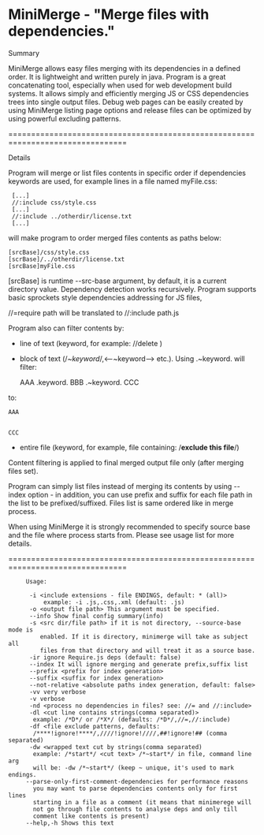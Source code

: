 MiniMerge - "Merge files with dependencies."
================================================================================

Summary

MiniMerge allows easy files merging with its dependencies in a defined order.
It is lightweight and written purely in java.
Program is a great concatenating tool, especially when used for web development 
build systems. It allows simply and efficiently merging JS or CSS dependencies 
trees into single output files. Debug web pages can be easily created by using 
MiniMerge listing page options and release files can be optimized by using 
powerful excluding patterns.

================================================================================

Details

Program will merge or list files contents in specific order if dependencies
keywords are used, for example lines in a file named myFile.css:

     
     [...]
     //:include css/style.css
     [...]
     //:include ../otherdir/license.txt
     [...]

will make program to order merged files contents as paths below: 

    [srcBase]/css/style.css
    [scrBase]/../otherdir/license.txt
    [srcBase]myFile.css

[srcBase] is runtime --src-base argument, by default, it is a current
 directory value. Dependency detection works recursively.
Program supports basic sprockets style dependencies addressing for JS files, 

//=require path will be translated to //:include path.js

Program also can filter contents by:

- line of text (keyword, for example: //delete )

- block of text (/*~keyword*/,<--~keyword--> etc.). Using .~keyword. will 
filter:


     AAA
     .keyword.
     BBB
     .~keyword.
     CCC
    
to:

    AAA


    CCC

- entire file (keyword, for example, file containing: /**exclude this file**/)

Content filtering is applied to final merged output file only (after merging 
files set).

Program can simply list files instead of merging its contents by using --index 
option - in addition, you can use prefix and suffix for each file path in the
list to be prefixed/suffixed. Files list is same ordered like in merge process.

When using MiniMerge it is strongly recommended to specify source base and the
file where process starts from. Please see usage list for more details.

================================================================================

     
         Usage:                                                               
                                                                              
          -i <include extensions - file ENDINGS, default: * (all)>            
              example: -i .js,.css,.xml (default: .js)                        
          -o <output file path> This argument must be specified.              
          --info Show final config summary(info)                              
          -s <src dir/file path> if it is not directory, --source-base mode is
             enabled. If it is directory, minimerge will take as subject all  
             files from that directory and will treat it as a source base.    
          -ir ignore Require.js deps (default: false)                         
          --index It will ignore merging and generate prefix,suffix list      
          --prefix <prefix for index generation>                              
          --suffix <suffix for index generation>                              
          --not-relative <absolute paths index generation, default: false>    
          -vv very verbose                                                    
          -v verbose                                                          
          -nd <process no dependencies in files? see: //= and //:include>     
          -dl <cut line contains strings(comma separated)>                    
           example: /*D*/ or /*X*/ (defaults: /*D*/,//=,//:include)           
          -df <file exclude patterns, defaults:                               
           /****!ignore!****/,////!ignore!////,##!ignore!## (comma separated) 
          -dw <wrapped text cut by strings(comma separated)                   
           example: /*start*/ <cut text> /*~start*/ in file, command line arg 
           will be: -dw /*~start*/ (keep ~ unique, it's used to mark endings. 
         --parse-only-first-comment-dependencies for performance reasons     
           you may want to parse dependencies contents only for first lines   
           starting in a file as a comment (it means that minimerege will      
           not go through file contents to analyse deps and only till         
           comment like contents is present)                                  
         --help,-h Shows this text                            

